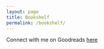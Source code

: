 ```yaml
---
layout: page
title: Bookshelf
permalink: /bookshelf/
---
```


Connect with me on Goodreads [here](https://www.goodreads.com/user/show/122474111)